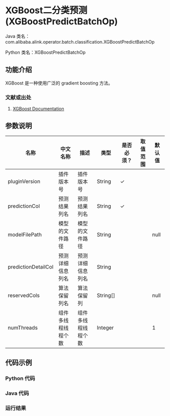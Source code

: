 # XGBoost二分类预测 (XGBoostPredictBatchOp)
Java 类名：com.alibaba.alink.operator.batch.classification.XGBoostPredictBatchOp

Python 类名：XGBoostPredictBatchOp


## 功能介绍
XGBoost 是一种使用广泛的 gradient boosting 方法。

### 文献或出处
1. [XGBoost Documentation](https://xgboost.readthedocs.io/en/stable/)

## 参数说明

| 名称 | 中文名称 | 描述 | 类型 | 是否必须？ | 取值范围 | 默认值 |
| --- | --- | --- | --- | --- | --- | --- |
| pluginVersion | 插件版本号 | 插件版本号 | String | ✓ |  |  |
| predictionCol | 预测结果列名 | 预测结果列名 | String | ✓ |  |  |
| modelFilePath | 模型的文件路径 | 模型的文件路径 | String |  |  | null |
| predictionDetailCol | 预测详细信息列名 | 预测详细信息列名 | String |  |  |  |
| reservedCols | 算法保留列名 | 算法保留列 | String[] |  |  | null |
| numThreads | 组件多线程线程个数 | 组件多线程线程个数 | Integer |  |  | 1 |

## 代码示例

### Python 代码

### Java 代码

### 运行结果
